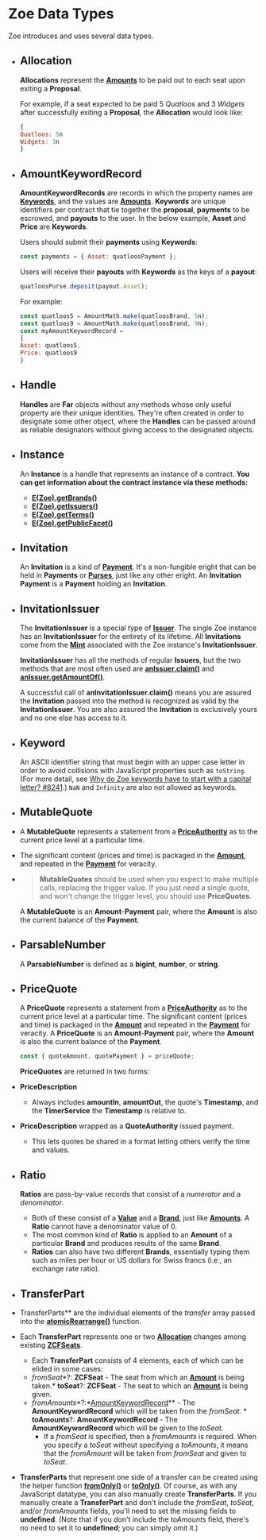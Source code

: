 # Zoe Data Types

Zoe introduces and uses several data types.
- ## Allocation
  
  **Allocations** represent the **[Amounts](/reference/ertp-api/ertp-data-types.md#amount)** to be paid out to each seat upon exiting a **Proposal**.
  
  For example, if a seat expected to be paid 5 *Quatloos* and 3 *Widgets* after successfully exiting a **Proposal**, the **Allocation** would look like:
  
  ```js
  {
  Quatloos: 5n
  Widgets: 3n
  }
  ```
- ## AmountKeywordRecord
  
  **AmountKeywordRecords** are records in which the property names are **[Keywords](#keyword)**, and the values are **[Amounts](/reference/ertp-api/ertp-data-types.md#amount)**. **Keywords** are unique identifiers per contract that tie together the **proposal**, **payments** to be escrowed, and **payouts** to the user. In the below example, **Asset** and **Price** are **Keywords**.
  
  Users should submit their **payments** using **Keywords**:
  ```js
  const payments = { Asset: quatloosPayment };
  ```
  
  Users will receive their **payouts** with **Keywords** as the keys of a **payout**:
  ```js
  quatloosPurse.deposit(payout.Asset);
  ```
  
  For example:
  ```js
  const quatloos5 = AmountMath.make(quatloosBrand, 5n);
  const quatloos9 = AmountMath.make(quatloosBrand, 9n);
  const myAmountKeywordRecord =
  {
  Asset: quatloos5,
  Price: quatloos9
  }
  ```
- ## Handle
  
  **Handles** are **Far** objects without any methods whose only useful property are their unique identities. They're often created in order to designate some other object, where the **Handles** can be passed around as reliable designators without giving access to the designated objects.
- ## Instance
  
  An **Instance** is a handle that represents an instance of a contract. **You can get information about the contract instance via these methods:**
	- **[E(Zoe).getBrands()](./zoe.md#e-zoe-getbrands-instance)**
	- **[E(Zoe).getIssuers()](./zoe.md#e-zoe-getissuers-instance)**
	- **[E(Zoe).getTerms()](./zoe.md#e-zoe-getterms-instance)**
	- **[E(Zoe).getPublicFacet()](./zoe.md#e-zoe-getpublicfacet-instance)**
- ## Invitation
  
  An **Invitation** is a kind of **[Payment](/reference/ertp-api/payment.md)**. It's a non-fungible eright that can be held in **Payments** or **[Purses](/reference/ertp-api/purse.md)**, just like any other eright. An **Invitation** **Payment** is a **Payment** holding an **Invitation**.
- ## InvitationIssuer
  
  The **InvitationIssuer** is a special type of **[Issuer](/reference/ertp-api/issuer.md)**. The single Zoe instance has an **InvitationIssuer** for the entirety of its lifetime. All **Invitations** come from the **[Mint](/reference/ertp-api/mint.md)** associated with the Zoe instance's **InvitationIssuer**.
  
  **InvitationIssuer** has all the methods of regular **Issuers**, but the two methods that are most often used are **[anIssuer.claim()](/reference/ertp-api/issuer.md#anissuer-claim-payment-optamount)** and **[anIssuer.getAmountOf()](/reference/ertp-api/issuer.md#anissuer-getamountof-payment)**.
  
  A successful call of **anInvitationIssuer.claim()** means you are assured the **Invitation** passed into the method is recognized as valid by the **InvitationIssuer**. You are also assured the **Invitation** is exclusively yours and no one else has access to it.
- ## Keyword
  
  An ASCII identifier string that must begin with an upper case letter in order to avoid collisions with JavaScript properties such as `toString`. (For more detail, see [Why do Zoe keywords have to start with a capital letter? #8241](https://github.com/Agoric/agoric-sdk/discussions/8241).) `NaN` and `Infinity` are also not allowed as keywords.
- ## MutableQuote
- A **MutableQuote** represents a statement from a **[PriceAuthority](./price-authority.md)** as to the current price level at a particular time.
- The significant content (prices and time) is packaged in the **[Amount](/reference/ertp-api/ertp-data-types.md#amount)**, and repeated in the **[Payment](/reference/ertp-api/payment.md)** for veracity.
- > **MutableQuotes** should be used when you expect to make multiple calls, replacing the trigger value. If you just need a single quote, and won't change the trigger level, you should use **PriceQuotes**.
  
  A **MutableQuote** is an **Amount**-**Payment** pair, where the **Amount** is also the current  balance of the **Payment**.
- ## ParsableNumber
  
  A **ParsableNumber** is defined as a **bigint**, **number**, or **string**.
- ## PriceQuote
  
  A **PriceQuote** represents a statement from a **[PriceAuthority](./price-authority.md)** as to the  current price level at a particular time. The significant content (prices  and time) is packaged in the **[Amount](/reference/ertp-api/ertp-data-types.md#amount)** and repeated in the **[Payment](/reference/ertp-api/payment.md)** for veracity. A **PriceQuote** is an **Amount**-**Payment** pair, where the **Amount** is also the current  balance of the **Payment**.
  
  ```js
  const { quoteAmount, quotePayment } = priceQuote;
  ```
  
  **PriceQuotes** are returned in two forms:
- **PriceDescription**
	- Always includes **amountIn**, **amountOut**, the quote's **Timestamp**,
	  and the **TimerService** the **Timestamp** is relative to.
- **PriceDescription** wrapped as a **QuoteAuthority** issued payment.
	- This lets quotes be shared in a format letting others verify the time and values.
- ## Ratio
  **Ratios** are pass-by-value records that consist of a *numerator* and a *denominator*.
	- Both of these consist of a **[Value](/reference/ertp-api/ertp-data-types.md#value)** and a **[Brand](/reference/ertp-api/brand.md)**, just like **[Amounts](/reference/ertp-api/ertp-data-types.md#amount)**. A **Ratio** cannot have a denominator value of 0.
	- The most common kind of **Ratio** is applied to an **Amount** of a particular **Brand** and produces results of the same **Brand**.
	- **Ratios** can also have two different **Brands**, essentially typing them such as miles per hour or US dollars for Swiss francs (i.e., an exchange rate ratio).
- ## TransferPart
- TransferParts** are the individual elements of the *transfer* array passed into the **[atomicRearrange()](./zoe-helpers.md#atomicrearrange-zcf-transfers)** function.
- Each **TransferPart** represents one or two **[Allocation](#allocation)** changes among existing **[ZCFSeats](./zcfseat.md)**.
	- Each **TransferPart** consists of 4 elements, each of which can be elided in some cases:
	- *fromSeat**?: **ZCFSeat** - The seat from which an **[Amount](/reference/ertp-api/ertp-data-types.md#amount)** is being taken.* **toSeat**?: **ZCFSeat** - The seat to which an **[Amount](/reference/ertp-api/ertp-data-types.md#amount)** is being given.
	- *fromAmounts**?:*[AmountKeywordRecord](#amountkeywordrecord)** - The **AmountKeywordRecord** which will be taken from the *fromSeat*. * **toAmounts**?: **AmountKeywordRecord** - The **AmountKeywordRecord** which will be given to the *toSeat*.
		- If a *fromSeat* is specified, then a *fromAmounts* is required. When you specify a *toSeat* without
		  specifying a *toAmounts*, it means that the *fromAmount* will be taken from *fromSeat* and given to
		  *toSeat*.
- **TransferParts** that represent one side of a transfer can be created using the helper function **[fromOnly()](./zoe-helpers.md#fromonly-fromseat-fromamounts)** or **[toOnly()](./zoe-helpers.md#toonly-toseat-toamounts)**. Of course, as with any JavaScript datatype, you can also manually create **TransferParts**. If you manually create a **TransferPart** and don't include the *fromSeat*, *toSeat*, and/or *fromAmounts* fields, you'll need to set the missing fields to **undefined**. (Note that if you don't include the *toAmounts* field, there's no need to set it to **undefined**; you can simply omit it.)